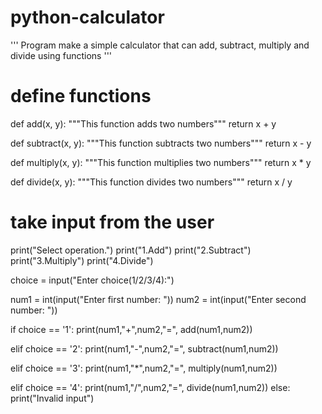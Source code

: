 # python-calculator
''' Program make a simple calculator that can add, subtract, multiply and divide using functions '''

# define functions
def add(x, y):
   """This function adds two numbers"""
   return x + y

def subtract(x, y):
   """This function subtracts two numbers"""
   return x - y

def multiply(x, y):
   """This function multiplies two numbers"""
   return x * y

def divide(x, y):
   """This function divides two numbers"""
   return x / y

# take input from the user
print("Select operation.")
print("1.Add")
print("2.Subtract")
print("3.Multiply")
print("4.Divide")

choice = input("Enter choice(1/2/3/4):")

num1 = int(input("Enter first number: "))
num2 = int(input("Enter second number: "))

if choice == '1':
   print(num1,"+",num2,"=", add(num1,num2))

elif choice == '2':
   print(num1,"-",num2,"=", subtract(num1,num2))

elif choice == '3':
   print(num1,"*",num2,"=", multiply(num1,num2))

elif choice == '4':
   print(num1,"/",num2,"=", divide(num1,num2))
else:
   print("Invalid input")
